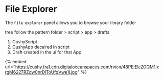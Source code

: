 # File Explorer

The `File explorer` panel allows you to browse your library folder

tree follow the pattern folder > script > app > drafts

1. CushyScript
2. CushyApp decalred in script
3. Draft created in the ui for that App

{% embed url="https://cushy.fra1.cdn.digitaloceanspaces.com/rvion/48PEIEleZOQM1IxrgM6227RZow0nrDIToUfqVwe1I.jpg" %}

